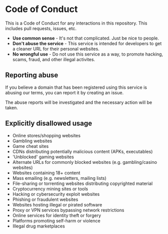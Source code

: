 # Code of Conduct
This is a Code of Conduct for any interactions in this repository. This includes pull requests, issues, etc.

- **Use common sense** - It's not that complicated. Just be nice to people.
- **Don't abuse the service** - This service is intended for developers to get a cleaner URL for their personal websites.
- **No wrongful use** - Do not use this service as a way, to promote hacking, scams, fraud, and other illegal activites.

## Reporting abuse
If you believe a domain that has been registered using this service is abusing our terms, you can report it by creating an issue.

The abuse reports will be investigated and the necessary action will be taken.

## Explicitly disallowed usage
- Online stores/shopping websites
- Gambling websites
- Game cheat sites
- CDNs distributing potentially malicious content (APKs, executables)
- 'Unblocked' gaming websites
- Alternate URLs for commonly blocked websites (e.g. gambling/casino websites)
- Websites containing 18+ content
- Mass emailing (e.g. newsletters, mailing lists)
- File-sharing or torrenting websites distributing copyrighted material
- Cryptocurrency mining sites or tools
- Hacking or cybersecurity exploit websites
- Phishing or fraudulent websites
- Websites hosting illegal or pirated software
- Proxy or VPN services bypassing network restrictions
- Online services for identity theft or forgery
- Platforms promoting self-harm or violence
- Illegal drug marketplaces
